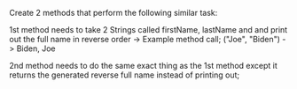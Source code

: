 Create 2 methods that perform the following similar task:

1st method needs to take 2 Strings called firstName, lastName and and print out
the full name in reverse order -> 
Example method call;
("Joe", "Biden") -> Biden, Joe

2nd method needs to do the same exact thing as the 1st method except it returns the generated reverse full name
instead of printing out;

